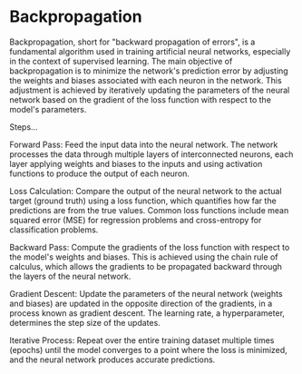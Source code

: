 # Backpropagation

Backpropagation, short for "backward propagation of errors", is a fundamental algorithm used in training artificial neural networks, especially in the context of supervised learning. The main objective of backpropagation is to minimize the network's prediction error by adjusting the weights and biases associated with each neuron in the network. This adjustment is achieved by iteratively updating the parameters of the neural network based on the gradient of the loss function with respect to the model's parameters.

Steps…

Forward Pass: Feed the input data into the neural network. The network processes the data through multiple layers of interconnected neurons, each layer applying weights and biases to the inputs and using activation functions to produce the output of each neuron.

Loss Calculation: Compare the output of the neural network to the actual target (ground truth) using a loss function, which quantifies how far the predictions are from the true values. Common loss functions include mean squared error (MSE) for regression problems and cross-entropy for classification problems.

Backward Pass: Compute the gradients of the loss function with respect to the model's weights and biases. This is achieved using the chain rule of calculus, which allows the gradients to be propagated backward through the layers of the neural network.

Gradient Descent: Update the parameters of the neural network (weights and biases) are updated in the opposite direction of the gradients, in a process known as gradient descent. The learning rate, a hyperparameter, determines the step size of the updates.

Iterative Process: Repeat over the entire training dataset multiple times (epochs) until the model converges to a point where the loss is minimized, and the neural network produces accurate predictions.
